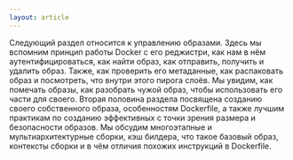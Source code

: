 ```yaml
---
layout: article
---
```

Следующий раздел относится к управлению образами. Здесь мы вспомним принцип работы Docker с его реджистри, как нам в нём аутентифицироваться, как найти образ, как отправить, получить и удалить образ. Также, как проверить его метаданные, как распаковать образ и посмотреть, что внутри этого пирога слоёв. Мы увидим, как помечать образы, как разобрать чужой образ, чтобы использовать его части для своего. Вторая половина раздела посвящена созданию своего собственного образа, особенностям Dockerfile, а также лучшим практикам по созданию эффективных с точки зрения размера и безопасности образов. Мы обсудим многоэтапные и мультиархитектурные сборки, кэш билдера, что такое базовый образ, контексты сборки и в чём отличия похожих инструкций в Dockerfile.
